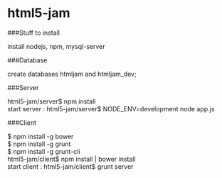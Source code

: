 html5-jam
========

###Stuff to install

install nodejs, npm, mysql-server

###Database

create databases htmljam and htmljam_dev;

###Server

html5-jam/server$ npm install
<br>
start server : html5-jam/server$ NODE_ENV=development node app.js

###Client

$ npm install -g bower
<br>
$ npm install -g grunt
<br>
$ npm install -g grunt-cli
<br>
html5-jam/client$ npm install | bower install
<br>
start client : html5-jam/client$ grunt server
 